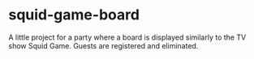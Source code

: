 # squid-game-board
A little project for a party where a board is displayed similarly to the TV show Squid Game. Guests are registered and eliminated.
